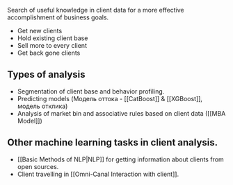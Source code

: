 Search of useful knowledge in client data for a more effective accomplishment of business goals.

- Get new clients
- Hold existing client base
- Sell more to every client
- Get back gone clients

## Types of analysis
- Segmentation of client base and behavior profiling. 
- Predicting models (Модель оттока - [[CatBoost]] & [[XGBoost]], модель отклика)
- Analysis of market bin and associative rules based on client data ([[MBA Model]])

## Other machine learning tasks in client analysis.
- [[Basic Methods of NLP|NLP]] for getting information about clients from open sources.
- Client travelling in [[Omni-Canal Interaction with client]].